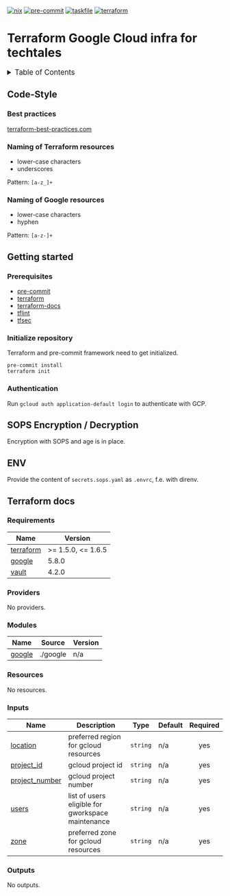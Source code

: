 <!-- markdownlint-disable MD041 -->
<!-- markdownlint-disable MD033 -->
<!-- markdownlint-disable MD028 -->

<!-- PROJECT SHIELDS -->
<!--
*** I'm using markdown "reference style" links for readability.
*** Reference links are enclosed in brackets [ ] instead of parentheses ( ).
*** See the bottom of this document for the declaration of the reference variables
*** for contributors-url, forks-url, etc. This is an optional, concise syntax you may use.
*** https://www.markdownguide.org/basic-syntax/#reference-style-links
-->

[![nix][nix-shield]][nix-url]
[![pre-commit][pre-commit-shield]][pre-commit-url]
[![taskfile][taskfile-shield]][taskfile-url]
[![terraform][terraform-shield]][terraform-url]

# Terraform Google Cloud infra for techtales

<details>
  <summary style="font-size:1.2em;">Table of Contents</summary>
<!-- START doctoc generated TOC please keep comment here to allow auto update -->
<!-- DON'T EDIT THIS SECTION, INSTEAD RE-RUN doctoc TO UPDATE -->

- [Code-Style](#code-style)
  - [Best practices](#best-practices)
  - [Naming of Terraform resources](#naming-of-terraform-resources)
  - [Naming of Google resources](#naming-of-google-resources)
- [Getting started](#getting-started)
  - [Prerequisites](#prerequisites)
  - [Initialize repository](#initialize-repository)
  - [Authentication](#authentication)
- [SOPS Encryption / Decryption](#sops-encryption--decryption)
- [ENV](#env)
- [Terraform docs](#terraform-docs)
  - [Requirements](#requirements)
  - [Providers](#providers)
  - [Modules](#modules)
  - [Resources](#resources)
  - [Inputs](#inputs)
  - [Outputs](#outputs)

<!-- END doctoc generated TOC please keep comment here to allow auto update -->
</details>

## Code-Style

### Best practices

[terraform-best-practices.com][terraform-best-practices]

### Naming of Terraform resources

- lower-case characters
- underscores

Pattern: `[a-z_]+`

### Naming of Google resources

- lower-case characters
- hyphen

Pattern: `[a-z-]+`

## Getting started

### Prerequisites

- [pre-commit][pre-commit-url]
- [terraform][terraform-url]
- [terraform-docs][terraform-docs]
- [tflint][tflint]
- [tfsec][tfsec]

### Initialize repository

Terraform and pre-commit framework need to get initialized.

```console
pre-commit install
terraform init
```

### Authentication

Run `gcloud auth application-default login` to authenticate with GCP.

## SOPS Encryption / Decryption

Encryption with SOPS and age is in place.

## ENV

Provide the content of `secrets.sops.yaml` as `.envrc`, f.e. with direnv.

<!-- MARKDOWN LINKS & IMAGES -->
<!-- https://www.markdownguide.org/basic-syntax/#reference-style-links -->

<!-- Links -->

[terraform-best-practices]: https://www.terraform-best-practices.com/naming
[terraform-docs]: https://github.com/terraform-docs/terraform-docs
[tflint]: https://github.com/terraform-linters/tflint
[tfsec]: https://aquasecurity.github.io/tfsec

<!-- Badges -->

[terraform-shield]: https://img.shields.io/badge/terraform-1.x-844fba?logo=terraform
[terraform-url]: https://www.terraform.io/
[pre-commit-shield]: https://img.shields.io/badge/pre--commit-enabled-brightgreen?logo=pre-commit
[pre-commit-url]: https://github.com/pre-commit/pre-commit
[taskfile-shield]: https://img.shields.io/badge/taskfile-enabled-brightgreen?logo=task
[taskfile-url]: https://taskfile.dev/
[nix-shield]: https://img.shields.io/badge/nix-enabled-brightgreen?logo=nixos
[nix-url]: https://search.nixos.org/packages

## Terraform docs

<!-- prettier-ignore-start -->
<!-- BEGIN_TF_DOCS -->
### Requirements

| Name | Version |
|------|---------|
| <a name="requirement_terraform"></a> [terraform](#requirement\_terraform) | >= 1.5.0, <= 1.6.5 |
| <a name="requirement_google"></a> [google](#requirement\_google) | 5.8.0 |
| <a name="requirement_vault"></a> [vault](#requirement\_vault) | 4.2.0 |

### Providers

No providers.

### Modules

| Name | Source | Version |
|------|--------|---------|
| <a name="module_google"></a> [google](#module\_google) | ./google | n/a |

### Resources

No resources.

### Inputs

| Name | Description | Type | Default | Required |
|------|-------------|------|---------|:--------:|
| <a name="input_location"></a> [location](#input\_location) | preferred region for gcloud resources | `string` | n/a | yes |
| <a name="input_project_id"></a> [project\_id](#input\_project\_id) | gcloud project id | `string` | n/a | yes |
| <a name="input_project_number"></a> [project\_number](#input\_project\_number) | gcloud project number | `string` | n/a | yes |
| <a name="input_users"></a> [users](#input\_users) | list of users eligible for gworkspace maintenance | `string` | n/a | yes |
| <a name="input_zone"></a> [zone](#input\_zone) | preferred zone for gcloud resources | `string` | n/a | yes |

### Outputs

No outputs.
<!-- END_TF_DOCS -->
<!-- prettier-ignore-end -->
